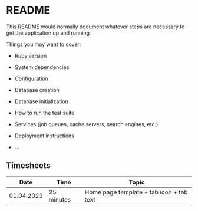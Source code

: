# README

This README would normally document whatever steps are necessary to get the
application up and running.

Things you may want to cover:

* Ruby version

* System dependencies

* Configuration

* Database creation

* Database initialization

* How to run the test suite

* Services (job queues, cache servers, search engines, etc.)

* Deployment instructions

* ...

## Timesheets

<table>
    <thead> 
        <tr>
            <th>Date</th>
            <th>Time</th>
            <th>Topic</th>
        </tr>
    </thead>
    <tbody>
        <tr>
            <td>01.04.2023</td>
            <td>25 minutes</td>
            <td>Home page template + tab icon + tab text</td>
        </tr>
    </tbody>
</table>